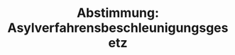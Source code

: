 ---
abstimmung:
  abstimmung: 4
  bundestagssitzung: 130
  legislaturperiode: 18
categories:
- Inneres
data:
- title: Abstimmungsergebnis 20151015_4-data.pdf
  url: /res/abstimmungsliste/20151015_4-data.pdf
- title: Abstimmungsergebnis 20151015_4_xls-data.csv
  url: /res/abstimmungsliste/analyses/20151015_4_xls-data.csv
documents:
- local: /res/abstimmungsdaten/018-130-04/1806185.pdf
  title: Drucksache 18/06185.pdf
  url: http://dip21.bundestag.de/dip21/btd/18/061/1806185.pdf
- local: /res/abstimmungsdaten/018-130-04/1806386.pdf
  title: Drucksache 18/06386.pdf
  url: http://dip21.bundestag.de/dip21/btd/18/063/1806386.pdf
ergebnis:
  cdu/csu:
    enthaltung: 0
    gesamt: 310
    ja: 301
    nein: 0
    nichtabgegeben: 9
    ungueltig: 0
  die.linke:
    enthaltung: 57
    gesamt: 64
    ja: 0
    nein: 0
    nichtabgegeben: 7
    ungueltig: 0
  file: 20151015_4_xls-data.csv
  gruenen:
    enthaltung: 0
    gesamt: 63
    ja: 59
    nein: 0
    nichtabgegeben: 4
    ungueltig: 0
  spd:
    enthaltung: 0
    gesamt: 193
    ja: 182
    nein: 0
    nichtabgegeben: 11
    ungueltig: 0
layout: abstimmung
links:
- title: https://www.bundestag.de/parlament/plenum/abstimmung/abstimmung?id=362
  url: https://www.bundestag.de/parlament/plenum/abstimmung/abstimmung?id=362
- title: http://www.abgeordnetenwatch.de/verschaerfung_des_asylrechts_asylpaket_i-1105-766.html
  url: http://www.abgeordnetenwatch.de/verschaerfung_des_asylrechts_asylpaket_i-1105-766.html
preview: "Deutscher Bundestag\n\n130. Sitzung des Deutschen Bundestages\nam Donnerstag,\
  \ 15.Oktober 2015\n\nEndg\xFCltiges Ergebnis der Namentlichen Abstimmung Nr. 4\n\
  \nGesetzentwurf der Fraktionen der CDU/CSU und SPD\nEntwurf eines Asylverfahrensbeschleunigungsgesetzes\n\
  hier: Artikel 8 und Artikel 12 des Gesetzentwurfs in der Ausschussfassung (\xC4\
  nderung des\nFinanzausgleichsgesetzes und des Entflechtungsgesetzes)\n- Drucksachen\
  \ 18/6185 und 18/6386\n\nAbgegebene Stimmen insgesamt:\n\n599\n\nNicht abgegebene\
  \ Stimmen:\nJa-Stimmen:\n\n31\n542\n\nNein-Stimmen:\n\n0\n\nEnthaltungen:\n\n57\n\
  \nUng\xFCltige:\n\nBerlin, den 15.10.2015\n\n0\n\nBeginn: 12:50\nEnde: 12:53\n"
tags:
- Asyl
- Bleiberecht
- Integration
title: 'Abstimmung: Asylverfahrensbeschleunigungsgesetz'
---